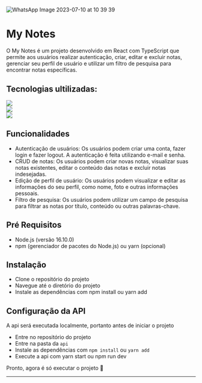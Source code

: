 
<h1></h1>

![WhatsApp Image 2023-07-10 at 10 39 39](https://github.com/eduardonunespp/project-my-notes/assets/100363170/65401159-d5bb-4b31-abab-4a9e256ea2ba)

<h1></h1>

<div>
 
 <h1>My Notes</h1>
 
  O My Notes é um projeto desenvolvido em React com TypeScript que permite aos usuários realizar autenticação, criar, editar e excluir notas, gerenciar seu perfil de usuário e utilizar um filtro de pesquisa para encontrar notas específicas.
 
 <h2>Tecnologias ultilizadas:</h2>
 
 <div>
    <img src="https://img.shields.io/badge/React-20232A?style=for-the-badge&logo=react&logoColor=61DAFB"/>
 </div>
  <div>
    <img src="https://img.shields.io/badge/TypeScript-007ACC?style=for-the-badge&logo=typescript&logoColor=white"/>
 </div>
  <div>
   <img style="block" src="https://img.shields.io/badge/styled--components-DB7093?style=for-the-badge&logo=styled-components&logoColor=white"/>
 </div>

 <div>

 <h2>Funcionalidades</h2>
 

- Autenticação de usuários: Os usuários podem criar uma conta, fazer login e fazer logout. A autenticação é feita utilizando e-mail e senha.
- CRUD de notas: Os usuários podem criar novas notas, visualizar suas notas existentes, editar o conteúdo das notas e excluir notas indesejadas.
- Edição de perfil de usuário: Os usuários podem visualizar e editar as informações do seu perfil, como nome, foto e outras informações pessoais.
- Filtro de pesquisa: Os usuários podem utilizar um campo de pesquisa para filtrar as notas por título, conteúdo ou outras palavras-chave.

 
 <h2>Pré Requisitos</h2>
  
- Node.js (versão 16.10.0)
- npm (gerenciador de pacotes do Node.js) ou yarn (opcional)


<h2>Instalação</h2>

- Clone o repositório do projeto
- Navegue até o diretório do projeto
- Instale as dependências com npm install ou yarn add

<h2>Configuração da API </h2>

A api será executada localmente, portanto antes de iniciar o projeto

- Entre no repositório do projeto
- Entre na pasta da `api`
- Instale as dependências com `npm install` ou `yarn add`
- Execute a api com yarn start ou npm run dev

Pronto, agora é só executar o projeto 🚀

 <hr>
 
</div>
